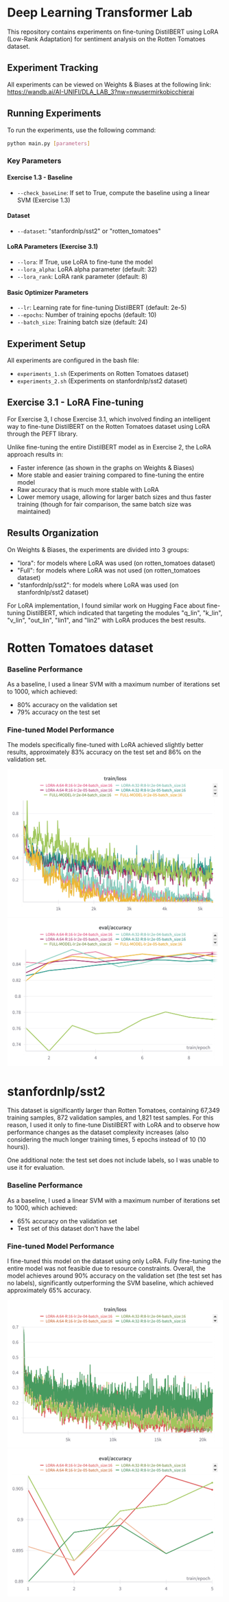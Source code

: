 # Deep Learning Transformer Lab

This repository contains experiments on fine-tuning DistilBERT using LoRA (Low-Rank Adaptation) for sentiment analysis on the Rotten Tomatoes dataset.

## Experiment Tracking

All experiments can be viewed on Weights & Biases at the following link:
https://wandb.ai/AI-UNIFI/DLA_LAB_3?nw=nwusermirkobicchierai

## Running Experiments

To run the experiments, use the following command:

```bash
python main.py [parameters]
```

### Key Parameters

#### Exercise 1.3 - Baseline
- `--check_baseLine`: If set to True, compute the baseline using a linear SVM (Exercise 1.3)

#### Dataset
- `--dataset`: "stanfordnlp/sst2" or "rotten_tomatoes"

#### LoRA Parameters (Exercise 3.1)
- `--lora`: If True, use LoRA to fine-tune the model
- `--lora_alpha`: LoRA alpha parameter (default: 32)
- `--lora_rank`: LoRA rank parameter (default: 8)

#### Basic Optimizer Parameters
- `--lr`: Learning rate for fine-tuning DistilBERT (default: 2e-5)
- `--epochs`: Number of training epochs (default: 10)
- `--batch_size`: Training batch size (default: 24)

## Experiment Setup

All experiments are configured in the bash file:
- `experiments_1.sh` (Experiments on Rotten Tomatoes dataset)
- `experiments_2.sh` (Experiments on stanfordnlp/sst2 dataset)

## Exercise 3.1 - LoRA Fine-tuning

For Exercise 3, I chose Exercise 3.1, which involved finding an intelligent way to fine-tune DistilBERT on the Rotten Tomatoes dataset using LoRA through the PEFT library.

Unlike fine-tuning the entire DistilBERT model as in Exercise 2, the LoRA approach results in:
- Faster inference (as shown in the graphs on Weights & Biases)
- More stable and easier training compared to fine-tuning the entire model
- Raw accuracy that is much more stable with LoRA
- Lower memory usage, allowing for larger batch sizes and thus faster training (though for fair comparison, the same batch size was maintained)

## Results Organization

On Weights & Biases, the experiments are divided into 3 groups:
- "lora": for models where LoRA was used (on rotten_tomatoes dataset)
- "Full": for models where LoRA was not used (on rotten_tomatoes dataset)
- "stanfordnlp/sst2": for models where LoRA was used  (on stanfordnlp/sst2 dataset) 

For LoRA implementation, I found similar work on Hugging Face about fine-tuning DistilBERT, which indicated that targeting the modules "q_lin", "k_lin", "v_lin", "out_lin", "lin1", and "lin2" with LoRA produces the best results.

# Rotten Tomatoes dataset

### Baseline Performance

As a baseline, I used a linear SVM with a maximum number of iterations set to 1000, which achieved:
- 80% accuracy on the validation set
- 79% accuracy on the test set

### Fine-tuned Model Performance

The models specifically fine-tuned with LoRA achieved slightly better results, approximately 83% accuracy on the test set and 86% on the validation set.

![loss rott.png](img/loss%20rott.png)
![acc rott.png](img/acc%20rott.png)


# stanfordnlp/sst2

This dataset is significantly larger than Rotten Tomatoes, containing 67,349 training samples, 872 validation samples, and 1,821 test samples.
For this reason, I used it only to fine-tune DistilBERT with LoRA and to observe how performance changes as the dataset complexity increases (also considering the much longer training times, 5 epochs instead of 10 (10 hours)).

One additional note: the test set does not include labels, so I was unable to use it for evaluation.

### Baseline Performance

As a baseline, I used a linear SVM with a maximum number of iterations set to 1000, which achieved:
- 65% accuracy on the validation set
- Test set of this dataset don't have the label

### Fine-tuned Model Performance

I fine-tuned this model on the dataset using only LoRA. Fully fine-tuning the entire model was not feasible due to resource constraints.
Overall, the model achieves around 90% accuracy on the validation set (the test set has no labels), significantly outperforming the SVM baseline, which achieved approximately 65% accuracy.

![W&B Chart 28_04_2025, 11_14_40.png](img/W%26B%20Chart%2028_04_2025%2C%2011_14_40.png)
![W&B Chart 28_04_2025, 11_13_25.png](img/W%26B%20Chart%2028_04_2025%2C%2011_13_25.png)